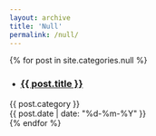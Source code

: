 ```yaml
---
layout: archive
title: 'Null'
permalink: /null/
---
```

<section class="site-front block">
  <div class="container home-group">
    {% for post in site.categories.null %}
        <!-- <div class="grid_6"> -->
          <!--  -->
        <!-- </div> -->
        <!-- <div class="grid_2">{{ post.date | date: "%b %-d, %Y" }}</div> -->
        <div class="grid_9"><h3 class="home-list">&nbsp;&bull;&nbsp; <a href="{{ post.url }}">{{ post.title }}</a></h3></div>
        <div class="grid_1">{{ post.category }}</div>
        <div class="grid_2">{{ post.date | date: "%d-%m-%Y" }}</div>
    {% endfor %}
  </div>
</section>